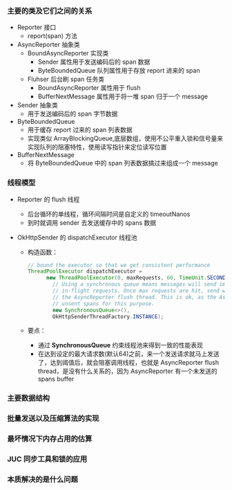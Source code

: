 ### 主要的类及它们之间的关系

- Reporter 接口
  - report(span) 方法
- AsyncReporter 抽象类
  - BoundAsyncReporter 实现类
    - Sender 属性用于发送编码后的 span 数据
    - ByteBoundedQueue 队列属性用于存放 report 进来的 span
  - Fluhser 后台刷 span 任务类
    - BoundAsyncReporter 属性用于 flush
    - BufferNextMessage 属性用于将一堆 span 归于一个 message
- Sender 抽象类
  - 用于发送编码后的 span 字节数据
- ByteBoundedQueue
  - 用于缓存 report 过来的 span 列表数据
  - 实现类似 ArrayBlockingQueue,底层数组，使用不公平重入锁和信号量来实现队列的阻塞特性，使用读写指针来定位读写位置
- BufferNextMessage
  - 将 ByteBoundedQueue 中的 span 列表数据搞过来组成一个 message

### 线程模型

- Reporter 的 flush 线程

  - 后台循环的单线程，循环间隔时间是自定义的 timeoutNanos
  - 到时就调用 sender 去发送缓存中的 spans 数据

- OkHttpSender 的 dispatchExecutor 线程池

  - 构造函数：

    ```java
    // bound the executor so that we get consistent performance
    ThreadPoolExecutor dispatchExecutor =
          new ThreadPoolExecutor(0, maxRequests, 60, TimeUnit.SECONDS,
            // Using a synchronous queue means messages will send immediately until we hit max
            // in-flight requests. Once max requests are hit, send will block the caller, which is
            // the AsyncReporter flush thread. This is ok, as the AsyncReporter has a buffer of
            // unsent spans for this purpose.
            new SynchronousQueue<>(),
            OkHttpSenderThreadFactory.INSTANCE);
    ```

  - 要点：

    - 通过 **SynchronousQueue** 约束线程池来得到一致的性能表现
    - 在达到设定的最大请求数(默认64)之前，来一个发送请求就马上发送了，达到阈值后，就会阻塞调用线程，也就是 AsyncReporter flush thread，是没有什么关系的，因为 AsyncReporter 有一个未发送的 spans buffer

### 主要数据结构

### 批量发送以及压缩算法的实现

### 最坏情况下内存占用的估算

### JUC 同步工具和锁的应用

### 本质解决的是什么问题